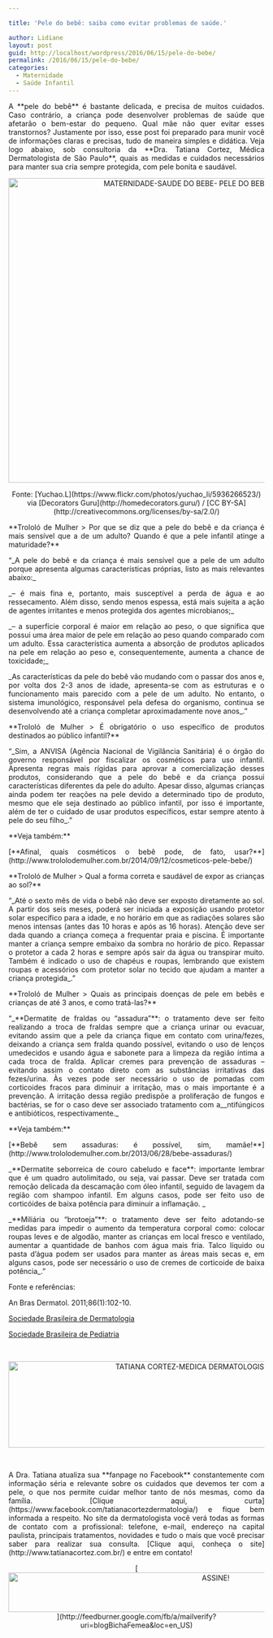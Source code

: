 ```yaml
---

title: 'Pele do bebê: saiba como evitar problemas de saúde.'

author: Lidiane
layout: post
guid: http://localhost/wordpress/2016/06/15/pele-do-bebe/
permalink: /2016/06/15/pele-do-bebe/
categories:
  - Maternidade
  - Saúde Infantil
---
```

<p align="justify">
  A **pele do bebê** é bastante delicada, e precisa de muitos cuidados. Caso contrário, a criança pode desenvolver problemas de saúde que afetarão o bem-estar do pequeno. Qual mãe não quer evitar esses transtornos? Justamente por isso, esse post foi preparado para munir você de informações claras e precisas, tudo de maneira simples e didática. Veja logo abaixo, sob consultoria da **Dra. Tatiana Cortez, Médica Dermatologista de São Paulo**, quais as medidas e cuidados necessários para manter sua cria sempre protegida, com pele bonita e saudável.
</p>

<p align="center">
  <img class="alignnone size-full wp-image-12680" src="http://www.trololodemulher.com.br/blog/wp-content/uploads/2016/06/MATERNIDADE-SAUDE-DO-BEBE-PELE-DO-BEBE-DERMATOLOGIA.jpg" alt="MATERNIDADE-SAUDE DO BEBE- PELE DO BEBE-DERMATOLOGIA" width="800" height="600" />
</p>

<p align="center">
  Fonte: [Yuchao.L](https://www.flickr.com/photos/yuchao_li/5936266523/)  via [Decorators Guru](http://homedecorators.guru/)  / [CC BY-SA](http://creativecommons.org/licenses/by-sa/2.0/) 
</p>

<p align="justify">
  **Trololó de Mulher > Por que se diz que a pele do bebê e da criança é mais sensível que a de um adulto? Quando é que a pele infantil atinge a maturidade?**
</p>

<p align="justify">
  “_A pele do bebê e da criança é mais sensível que a pele de um adulto porque apresenta algumas características próprias, listo as mais relevantes abaixo:_
</p>

<p align="justify">
  _&#8211; é mais fina e, portanto, mais susceptível a perda de água e ao ressecamento. Além disso, sendo menos espessa, está mais sujeita a ação de agentes irritantes e menos protegida dos agentes microbianos;_
</p>

<p align="justify">
  _&#8211; a superfície corporal é maior em relação ao peso, o que significa que possui uma área maior de pele em relação ao peso quando comparado com um adulto. Essa característica aumenta a absorção de produtos aplicados na pele em relação ao peso e, consequentemente, aumenta a chance de toxicidade;_
</p>

<p align="justify">
  _As características da pele do bebê vão mudando com o passar dos anos e, por volta dos 2-3 anos de idade, apresenta-se com as estruturas e o funcionamento mais parecido com a pele de um adulto. No entanto, o sistema imunológico, responsável pela defesa do organismo, continua se desenvolvendo até a criança completar aproximadamente nove anos_.”
</p>

<p align="justify">
  **Trololó de Mulher > É obrigatório o uso específico de produtos destinados ao público infantil?**
</p>

<p align="justify">
  “_Sim, a ANVISA (Agência Nacional de Vigilância Sanitária) é o órgão do governo responsável por fiscalizar os cosméticos para uso infantil. Apresenta regras mais rígidas para aprovar a comercialização desses produtos, considerando que a pele do bebê e da criança possui características diferentes da pele do adulto. Apesar disso, algumas crianças ainda podem ter reações na pele devido a determinado tipo de produto, mesmo que ele seja destinado ao público infantil, por isso é importante, além de ter o cuidado de usar produtos específicos, estar sempre atento à pele do seu filho_.”
</p>

<p align="justify">
  **Veja também:**
</p>

<p align="justify">
  [**Afinal, quais cosméticos o bebê pode, de fato, usar?**](http://www.trololodemulher.com.br/2014/09/12/cosmeticos-pele-bebe/) 
</p>

<p align="justify">
  **Trololó de Mulher > Qual a forma correta e saudável de expor as crianças ao sol?**
</p>

<p align="justify">
  “_Até o sexto mês de vida o bebê não deve ser exposto diretamente ao sol. A partir dos seis meses, poderá ser iniciada a exposição usando protetor solar específico para a idade, e no horário em que as radiações solares são menos intensas (antes das 10 horas e após as 16 horas). Atenção deve ser dada quando a criança começa a frequentar praia e piscina. É importante manter a criança sempre embaixo da sombra no horário de pico. Repassar o protetor a cada 2 horas e sempre após sair da água ou transpirar muito. Também é indicado o uso de chapéus e roupas, lembrando que existem roupas e acessórios com protetor solar no tecido que ajudam a manter a criança protegida_.”
</p>

<p align="justify">
  **Trololó de Mulher > Quais as principais doenças de pele em bebês e crianças de até 3 anos, e como tratá-las?**
</p>

<p align="justify">
  “_**Dermatite de fraldas ou “assadura”**: o tratamento deve ser feito realizando a troca de fraldas sempre que a criança urinar ou evacuar, evitando assim que a pele da criança fique em contato com urina/fezes, deixando a criança sem fralda quando possível, evitando o uso de lenços umedecidos e usando água e sabonete para a limpeza da região íntima a cada troca de fralda. Aplicar cremes para prevenção de assaduras &#8211; evitando assim o contato direto com as substâncias irritativas das fezes/urina. Às vezes pode ser necessário o uso de pomadas com corticoides fracos para diminuir a irritação, mas o mais importante é a prevenção. A irritação dessa região predispõe a proliferação de fungos e bactérias, se for o caso deve ser associado tratamento com a_<a name="_GoBack"></a>_ntifúngicos e antibióticos, respectivamente._
</p>

<p align="justify">
  **Veja também:**
</p>

<p align="justify">
  [**Bebê sem assaduras: é possível, sim, mamãe!**](http://www.trololodemulher.com.br/2013/06/28/bebe-assaduras/) 
</p>

<p align="justify">
  _**Dermatite seborreica de couro cabeludo e face**: importante lembrar que é um quadro autolimitado, ou seja, vai passar. Deve ser tratada com remoção delicada da descamação com óleo infantil, seguido de lavagem da região com shampoo infantil. Em alguns casos, pode ser feito uso de corticóides de baixa potência para diminuir a inflamação. _
</p>

<p align="justify">
  _**Miliária ou “brotoeja”**: o tratamento deve ser feito adotando-se medidas para impedir o aumento da temperatura corporal como: colocar roupas leves e de algodão, manter as crianças em local fresco e ventilado, aumentar a quantidade de banhos com água mais fria. Talco líquido ou pasta d’água podem ser usados para manter as áreas mais secas e, em alguns casos, pode ser necessário o uso de cremes de corticoide de baixa potência_.”
</p>

Fonte e referências:

An Bras Dermatol. 2011;86(1):102-10.

[Sociedade Brasileira de Dermatologia](http://www.sbd.org.br/) 

[Sociedade Brasileira de Pediatria](http://www.sbp.com.br/) 

&nbsp;

<p align="center">
  <img class="alignnone size-full wp-image-12683" src="http://www.trololodemulher.com.br/blog/wp-content/uploads/2016/06/TATIANA-CORTEZ-MEDICA-DERMATOLOGISTA-SAO-PAULO.jpg" alt="TATIANA CORTEZ-MEDICA DERMATOLOGISTA-SAO PAULO" width="800" height="170" />
</p>

&nbsp;

<p align="justify">
  A Dra. Tatiana atualiza sua **fanpage no Facebook** constantemente com informação séria e relevante sobre os cuidados que devemos ter com a pele, o que nos permite cuidar melhor tanto de nós mesmas, como da família. [Clique aqui, curta](https://www.facebook.com/tatianacortezdermatologia/)  e fique bem informada a respeito. No site da dermatologista você verá todas as formas de contato com a profissional: telefone, e-mail, endereço na capital paulista, principais tratamentos, novidades e tudo o mais que você precisar saber para realizar sua consulta. [Clique aqui, conheça o site](http://www.tatianacortez.com.br/)  e entre em contato!
</p>

<p align="center">
  [<img class="alignnone size-full wp-image-10439" src="http://www.trololodemulher.com.br/blog/wp-content/uploads/2014/09/ASSINE.png" alt="ASSINE!" width="800" height="78" />](http://feedburner.google.com/fb/a/mailverify?uri=blogBichaFemea&loc=en_US) 
</p>